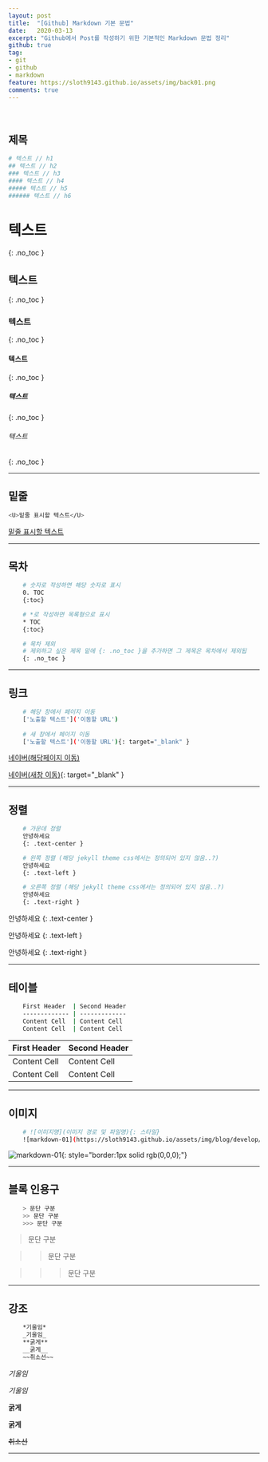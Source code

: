 ```yaml
---
layout: post
title:  "[Github] Markdown 기본 문법"
date:   2020-03-13
excerpt: "Github에서 Post를 작성하기 위한 기본적인 Markdown 문법 정리"
github: true
tag:
- git
- github
- markdown
feature: https://sloth9143.github.io/assets/img/back01.png
comments: true
---
```


<style type="text/css">
    .blog_tbl th, .blog_tbl tr, .blog_tbl td{border: 1px solid #e2e2e2; border-radius: 4px; font-size: 9pt; padding: 5px;}
    .blog_tbl th{text-align: center;}
</style>

<br/>

## 제목
```bash
# 텍스트 // h1
## 텍스트 // h2
### 텍스트 // h3
#### 텍스트 // h4
##### 텍스트 // h5
###### 텍스트 // h6
```
# 텍스트
{: .no_toc }
## 텍스트
{: .no_toc }
### 텍스트
{: .no_toc }
#### 텍스트
{: .no_toc }
##### 텍스트
{: .no_toc }
###### 텍스트
{: .no_toc }

---

## 밑줄
```bash
<U>밑줄 표시할 텍스트</U>
```
<U>밑줄 표시할 텍스트</U>

---

## 목차
```bash
    # 숫자로 작성하면 해당 숫자로 표시
    0. TOC
    {:toc}

    # *로 작성하면 목록형으로 표시
    * TOC
    {:toc}

    # 목차 제외
    # 제외하고 싶은 제목 밑에 {: .no_toc }을 추가하면 그 제목은 목차에서 제외됩
    {: .no_toc }
```

---

## 링크
```bash
    # 해당 창에서 페이지 이동
    ['노출할 텍스트']('이동할 URL')
    
    # 새 창에서 페이지 이동
    ['노출할 텍스트']('이동할 URL'){: target="_blank" }
```

[네이버(해당페이지 이동)](https://www.naver.com/)

[네이버(새창 이동)](https://www.naver.com/){: target="_blank" }

---

## 정렬
```bash
    # 가운데 정렬
    안녕하세요
    {: .text-center }

    # 왼쪽 정렬 (해당 jekyll theme css에서는 정의되어 있지 않음..?)
    안녕하세요
    {: .text-left }

    # 오른쪽 정렬 (해당 jekyll theme css에서는 정의되어 있지 않음..?)
    안녕하세요
    {: .text-right }

```

안녕하세요
{: .text-center }

안녕하세요
{: .text-left }

안녕하세요
{: .text-right }

---

## 테이블
```bash
    First Header  | Second Header
    ------------- | -------------
    Content Cell  | Content Cell
    Content Cell  | Content Cell
```

First Header  | Second Header
------------- | -------------
Content Cell  | Content Cell
Content Cell  | Content Cell

---

## 이미지
```bash
    # ![이미지명](이미지 경로 및 파일명){: 스타일}
    ![markdown-01](https://sloth9143.github.io/assets/img/blog/develop/sourcetree.png){: style="border:1px solid rgb(0,0,0);"}
```

![markdown-01](https://sloth9143.github.io/assets/img/blog/develop/sourcetree.png){: style="border:1px solid rgb(0,0,0);"}

---

## 블록 인용구
```bash
    > 문단 구분
    >> 문단 구분
    >>> 문단 구분
```
> 문단 구분

>> 문단 구분

>>> 문단 구분

---

## 강조
```bash
    *기울임*
    _기울임_
    **굵게**
    __굵게__
    ~~취소선~~
```

*기울임*

_기울임_

**굵게**

__굵게__

~~취소선~~

---
